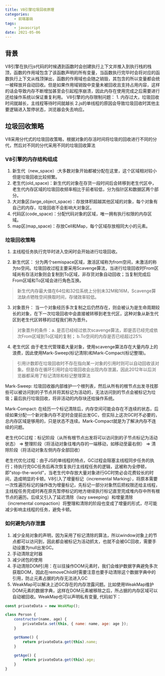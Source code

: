 ```yaml
---
title: V8引擎垃圾回收原理
categories:
    - 前端基础
tags: 
    - javascript
date: 2021-05-06
---
```


## 背景
V8引擎在执行js代码的时候遇到函数时会创建执行上下文并推入到执行栈的栈顶，函数的作用域包含了该函数声明的所有变量，当函数执行完毕时会将对应的函数执行上下文从栈顶弹出，函数的作用域也会随之销毁，其包含的所以变量都会统一被释放并自动回收。但是如果作用域销毁中变量未被回收且支持占用内容，这样的话会导致内存不断增加甚至会引起程序崩溃，因此内存在使用完成之后需要进行还给操作系统以保证重复利用。
V8引擎的内存限制问题： 1. 内存过大，垃圾回收时间就越长，主线程等待时间就越长 2.js的单线程的原因会导致垃圾回收时其他主要逻辑进入暂停状态，浏览器会失去响应。

## 垃圾回收策略
V8采用分代式的垃圾回收策略，根据对象的存活时间将垃圾的回收进行不同的分代，然后对不同的分代采用不同的垃圾回收算法

### V8引擎的内存结构组成
1. 新生代（new_space）:大多数对象开始都被分配在这里，这个区域相对较小但是垃圾回收比较频繁。
2. 老生代(old_space)：新生代的对象在存货一段时间后会转移到老生代区中，老生代内存区域的垃圾回收频率相比于前者较低，分为指针区和数据区两个部分。
3. 大对象区(large_object_space)：存放体积超越其他区域的对象，每个对象有自己的内存，垃圾回收不会影响大对象区。
4. 代码区(code_space)：分配代码对象的区域，唯一拥有执行权限的内存区域。
5. map区(map_space)：存放Cell和Map，每个区域存放相同大小的元素。

### 垃圾回收策略
1. 主线程任务执行完毕时进入空闲时会开始进行垃圾回收。

2. 新生代区：
分为两个semispace区域，激活区域称为from空间，未激活的称为to空间。垃圾回收过程主要采用Scavenge算法，当进行垃圾回收时From区域尚有存活对象则会复制到To区域，非存货对象自动回收；当复制完成后From区域和To区域会进行角色互换。
> 新生代内存最大值在64位和32位系统上分别未32M和16M，Scavenge算法缺点牺牲空间换取时间，存储效率较低。

3. 对象晋升：
当一个对象经历多次复制之后仍然存在，则会被认为是生命周期较长的对象，在下一次垃圾回收中会直接被转移到老生代区，这种对象从新生代区到老生代区转移的过程我们称为晋升。
> 对象晋升的条件：a. 是否已经经过依次scavenge算法，即是否已经完成依次From区域到To区域的复制； b.To空间的内存是否已经超过25%

4. 老生代区
由于老生代管理着大量对象，使用scavenge算法存在大量内存上的浪费，因此使用Mark-Sweep(标记清除)和Mark-Compact(标记整理)。

> 引用计数即在垃圾回收时不存在指向某一对象的引用时则可以自动回收该对象。但是存在循环引用时会垃圾回收会出现内存泄漏，因此2012年以后浏览器都采用了标记清除和标记整理算法

Mark-Sweep: 垃圾回收器内部维护一个根列表，然后从所有的根节点出发寻找那些可以被访问到的子节点并将其标记为活动的，无法访问到的节点会被标记为垃圾；最后执行垃圾回收，将非活动的内存块还给操作系统。

Mark-Compact: 在经历一个标记清除后，内存空间可能会存在不连续的状态，后续如果分配一个新对象内存不足时会提前出发GC，但实际上这次GC时不必要的，总内存区域是够用的，只是状态不连续。Mark-Compact就是为了解决内存不连续的问题。

老生代GC过程：标记阶段（从所有根节点出发将可以访问到的子节点标记为活动状态） =>  整理阶段（将活动对象往堆内存的一端移动，如移动至最右侧） => 清除阶段（将活动对象左侧内存全部回收）

老生代优化过程：由于JS的单线程的特点，GC过程会阻塞主线程同步任务的执行；待执行完GC任务后再次恢复执行主线程任务的逻辑，这被称为全停顿，即"stop-the-world"，当老生代中存放大量对象进行GC时势必会花费较长的时间，造成明显的卡顿。V8引入了增量标记（incremental Marking），将原本需要一次性遍历标记的操作改为增量标记，先标记一部分对象然后把权限还给主线程，主线程任务完成时再在原先暂停标记的地方继续执行标记直至完成堆内存中所有根节点的遍历。后续又引入了延迟清除（lazy sweeping）和增量清除（incremental compaction）将整理和清除的阶段也变成了增量的形式，尽可能减少影响主线程的任务，避免卡顿。

### 如何避免内存泄露
1. 减少全局对象的声明，因为采用了标记清除的算法，所以window对象上的节点都可以访问到，因此都会被标记为活动抓太，也就不会被GC回收，需要手动设置为null出发GC。
2. 手动清除定时器
3. 减少闭包的使用
4. 手动清除DOM引用：在以往操作DOM元素时，我们会维护数据字典避免多次获取DOM，因此在removeChild时需要注意也要手动清除这个数据字典中的引用，防止元素占据的内存无法进入GC
5. WeakMap可以解决上述GC存在的内存泄露问题。比如使用WeakMap维护DOM元素的数据字典，这样在DOM元素被移除之后，所占据的内存区域可以自动被回收。WeakMap也可以声明私有变量, 代码如下：
```js
const privateData = new WeakMap();

class Person {
    constructor(name, age) {
        privateData.set(this, { name: name, age: age });
    }

    getName() {
        return privateData.get(this).name;
    }

    getAge() {
        return privateData.get(this).age;
    }
}
```